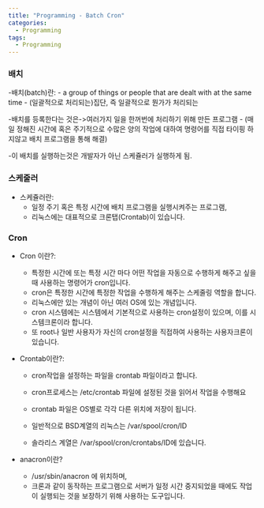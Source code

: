 ```yaml
---
title: "Programming - Batch Cron"
categories:
  - Programming
tags:
  - Programming
---
```


### 배치
-배치(batch)란:
    - a group of things or people that are dealt with at the same time
    - (일괄적으로 처리되는)집단, 즉 일괄적으로 뭔가가 처리되는

-배치를 등록한다는 것은->여러가지 일을 한꺼번에 처리하기 위해 만든 프로그램
    - (매일 정해진 시간에 혹은 주기적으로 수많은 양의 작업에 대하여 명령어를 직접 타이핑 하지않고 배치 프로그램을 통해  해결)

-이 배치를 실행하는것은 개발자가 아닌 스케쥴러가 실행하게 됨.

### 스케줄러
- 스케쥴러란:
    - 일정 주기 혹은 특정 시간에 배치 프로그램을 실행시켜주는 프로그램,
    - 리눅스에는 대표적으로 크론탭(Crontab)이 있습니다.

 
### Cron
- Cron 이란?:
    - 특정한 시간에 또는 특정 시간 마다 어떤 작업을 자동으로 수행하게 해주고 싶을 때 사용하는 명령어가 cron입니다.
    - cron은 특정한 시간에 특정한 작업을 수행하게 해주는 스케줄링 역할을 합니다.
    - 리눅스에만 있는 개념이 아닌 여러 OS에 있는 개념입니다.
    - cron 시스템에는 시스템에서 기본적으로 사용하는 cron설정이 있으며, 이를 시스템크론이라 합니다.
    - 또 root나 일반 사용자가 자신의 cron설정을 직접하여 사용하는 사용자크론이 있습니다.

- Crontab이란?:
    - cron작업을 설정하는 파일을 crontab 파일이라고 합니다.
    - cron프로세스는 /etc/crontab 파일에 설정된 것을 읽어서 작업을 수행해요
    - crontab 파일은 OS별로 각각 다른 위치에 저장이 됩니다.
    - 일반적으로 BSD계열의 리눅스는 /var/spool/cron/ID

    - 솔라리스 계열은 /var/spool/cron/crontabs/ID에 있습니다.

- anacron이란?
    - /usr/sbin/anacron 에 위치하며,
    - 크론과 같이 동작하는 프로그램으로 서버가 일정 시간 중지되었을 때에도 작업이 실행되는 것을 보장하기 위해 사용하는 도구입니다.


<!--

### batch
- Batch means:
    - a group of things or people that are dealt with at the same time
    - A group (processed in batches), that is, a group in which something is processed

- Registering a batch is a program created to process various tasks at once.
    - (Resolved through a batch program rather than directly typing commands for a large number of tasks at a fixed time every day or periodically)

- Executing this batch is done by the scheduler, not the developer.

### Scheduler
- What is Scheduler:
    - A program that executes a batch program at a certain period or at a specific time;
    - Linux has Crontab as a representative.

 
### Cron
- What is Cron?:
    - The cron command is used when you want to automatically perform a task at a specific time or at a specific time.
    - cron is a scheduling function that allows you to perform a specific task at a specific time.
    - It is not a concept unique to Linux, but a concept in many OSs.
    - The cron system has cron settings that are used by default in the system, and this is called system cron.
    - In addition, there is a user cron that root or general users use by directly setting their cron settings.

- What is crontab:
    - The file that configures cron jobs is called crontab file.
    - The cron process reads the settings in the /etc/crontab file and performs tasks.
    - The crontab file is saved in a different location for each OS.
    - In general, BSD-based Linux is /var/spool/cron/ID

    - On Solaris, it is located in /var/spool/cron/crontabs/ID.

- What is anacron?
    - It is located in /usr/sbin/anacron,
    - A program that works like a cron, and is a tool used to ensure that tasks are executed even when the server is stopped for a certain period of time.

-->